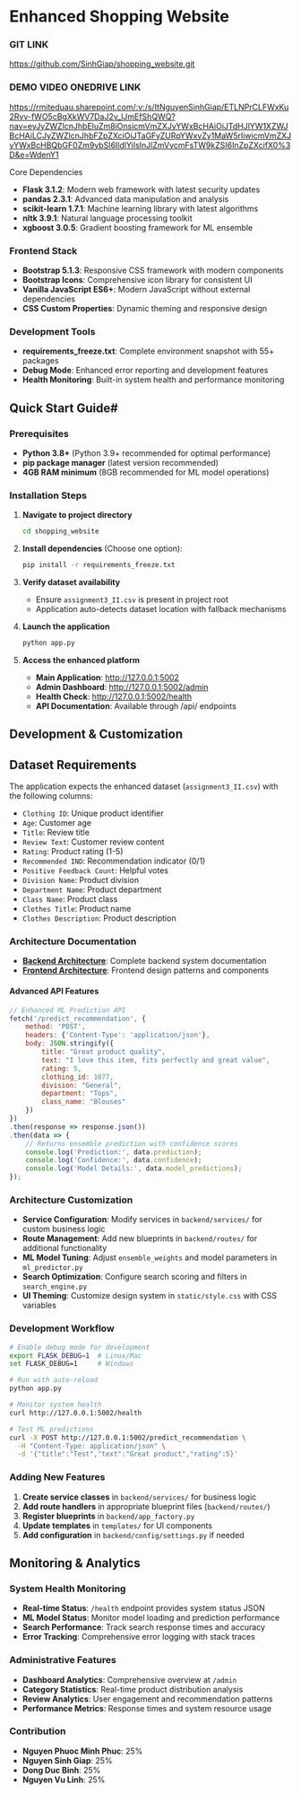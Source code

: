 # Enhanced Shopping Website 

### GIT LINK
https://github.com/SinhGiap/shopping_website.git

### DEMO VIDEO ONEDRIVE LINK
 https://rmiteduau.sharepoint.com/:v:/s/ItNguyenSinhGiap/ETLNPrCLFWxKu2Rvv-fWO5cBgXkWV7DaJ2v_lJmEfShQWQ?nav=eyJyZWZlcnJhbEluZm8iOnsicmVmZXJyYWxBcHAiOiJTdHJlYW1XZWJBcHAiLCJyZWZlcnJhbFZpZXciOiJTaGFyZURpYWxvZy1MaW5rIiwicmVmZXJyYWxBcHBQbGF0Zm9ybSI6IldlYiIsInJlZmVycmFsTW9kZSI6InZpZXcifX0%3D&e=WdenY1

Core Dependencies
- **Flask 3.1.2**: Modern web framework with latest security updates
- **pandas 2.3.1**: Advanced data manipulation and analysis
- **scikit-learn 1.7.1**: Machine learning library with latest algorithms
- **nltk 3.9.1**: Natural language processing toolkit
- **xgboost 3.0.5**: Gradient boosting framework for ML ensemble

### Frontend Stack
- **Bootstrap 5.1.3**: Responsive CSS framework with modern components
- **Bootstrap Icons**: Comprehensive icon library for consistent UI
- **Vanilla JavaScript ES6+**: Modern JavaScript without external dependencies
- **CSS Custom Properties**: Dynamic theming and responsive design

### Development Tools
- **requirements_freeze.txt**: Complete environment snapshot with 55+ packages
- **Debug Mode**: Enhanced error reporting and development features
- **Health Monitoring**: Built-in system health and performance monitoring

##  Quick Start Guide# 


### Prerequisites
- **Python 3.8+** (Python 3.9+ recommended for optimal performance)
- **pip package manager** (latest version recommended)
- **4GB RAM minimum** (8GB recommended for ML model operations)

### Installation Steps

1. **Navigate to project directory**
   ```bash
   cd shopping_website
   ```

2. **Install dependencies** (Choose one option):
   ```bash
   pip install -r requirements_freeze.txt
   ```

3. **Verify dataset availability**
   - Ensure `assignment3_II.csv` is present in project root
   - Application auto-detects dataset location with fallback mechanisms

4. **Launch the application**
   ```bash
   python app.py
   ```

5. **Access the enhanced platform**
   - **Main Application**: http://127.0.0.1:5002
   - **Admin Dashboard**: http://127.0.0.1:5002/admin  
   - **Health Check**: http://127.0.0.1:5002/health
   - **API Documentation**: Available through /api/ endpoints

##  Development & Customization

##  Dataset Requirements

The application expects the enhanced dataset (`assignment3_II.csv`) with the following columns:
- `Clothing ID`: Unique product identifier
- `Age`: Customer age
- `Title`: Review title
- `Review Text`: Customer review content
- `Rating`: Product rating (1-5)
- `Recommended IND`: Recommendation indicator (0/1)
- `Positive Feedback Count`: Helpful votes
- `Division Name`: Product division
- `Department Name`: Product department
- `Class Name`: Product class
- `Clothes Title`: Product name
- `Clothes Description`: Product description


### Architecture Documentation
- **[Backend Architecture](BACKEND_ARCHITECTURE.md)**: Complete backend system documentation
- **[Frontend Architecture](FRONTEND_ARCHITECTURE.md)**: Frontend design patterns and components



#### Advanced API Features
```javascript
// Enhanced ML Prediction API
fetch('/predict_recommendation', {
    method: 'POST',
    headers: {'Content-Type': 'application/json'},
    body: JSON.stringify({
        title: "Great product quality",
        text: "I love this item, fits perfectly and great value",
        rating: 5,
        clothing_id: 1077,
        division: "General",
        department: "Tops", 
        class_name: "Blouses"
    })
})
.then(response => response.json())
.then(data => {
    // Returns ensemble prediction with confidence scores
    console.log('Prediction:', data.prediction);
    console.log('Confidence:', data.confidence);
    console.log('Model Details:', data.model_predictions);
});
```

### Architecture Customization
- **Service Configuration**: Modify services in `backend/services/` for custom business logic
- **Route Management**: Add new blueprints in `backend/routes/` for additional functionality  
- **ML Model Tuning**: Adjust `ensemble_weights` and model parameters in `ml_predictor.py`
- **Search Optimization**: Configure search scoring and filters in `search_engine.py`
- **UI Theming**: Customize design system in `static/style.css` with CSS variables

### Development Workflow
```bash
# Enable debug mode for development
export FLASK_DEBUG=1  # Linux/Mac
set FLASK_DEBUG=1     # Windows

# Run with auto-reload
python app.py

# Monitor system health
curl http://127.0.0.1:5002/health

# Test ML predictions
curl -X POST http://127.0.0.1:5002/predict_recommendation \
  -H "Content-Type: application/json" \
  -d '{"title":"Test","text":"Great product","rating":5}'
```

### Adding New Features
1. **Create service classes** in `backend/services/` for business logic
2. **Add route handlers** in appropriate blueprint files (`backend/routes/`)  
3. **Register blueprints** in `backend/app_factory.py`
4. **Update templates** in `templates/` for UI components
5. **Add configuration** in `backend/config/settings.py` if needed

##  Monitoring & Analytics

### System Health Monitoring
- **Real-time Status**: `/health` endpoint provides system status JSON
- **ML Model Status**: Monitor model loading and prediction performance
- **Search Performance**: Track search response times and accuracy
- **Error Tracking**: Comprehensive error logging with stack traces

### Administrative Features
- **Dashboard Analytics**: Comprehensive overview at `/admin`
- **Category Statistics**: Real-time product distribution analysis  
- **Review Analytics**: User engagement and recommendation patterns
- **Performance Metrics**: Response times and system resource usage


### Contribution 

- **Nguyen Phuoc Minh Phuc**: 25%
- **Nguyen Sinh Giap**: 25%
- **Dong Duc Binh**: 25%
- **Nguyen Vu Linh**: 25%

